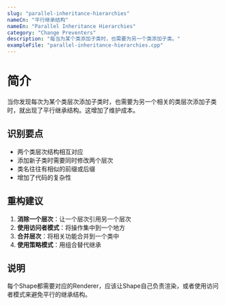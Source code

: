 ```yaml
---
slug: "parallel-inheritance-hierarchies"
nameCn: "平行继承结构"
nameEn: "Parallel Inheritance Hierarchies"
category: "Change Preventers"
description: "每当为某个类添加子类时，也需要为另一个类添加子类。"
exampleFile: "parallel-inheritance-hierarchies.cpp"
---
```


# 简介

当你发现每次为某个类层次添加子类时，也需要为另一个相关的类层次添加子类时，就出现了平行继承结构。这增加了维护成本。

## 识别要点

- 两个类层次结构相互对应
- 添加新子类时需要同时修改两个层次
- 类名往往有相似的前缀或后缀
- 增加了代码的复杂性

## 重构建议

1. **消除一个层次**：让一个层次引用另一个层次
2. **使用访问者模式**：将操作集中到一个地方
3. **合并层次**：将相关功能合并到一个类中
4. **使用策略模式**：用组合替代继承

## 说明

每个Shape都需要对应的Renderer，应该让Shape自己负责渲染，或者使用访问者模式来避免平行的继承结构。